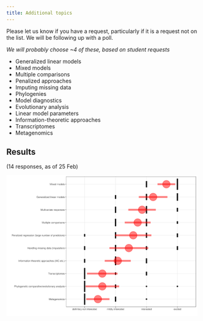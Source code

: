 ```yaml
---
title: Additional topics
---
```


Please let us know if you have a request, particularly if it is a request not on the list. We will be following up with a poll.

_We will probably choose ~4 of these, based on student requests_

* Generalized linear models
* Mixed models
* Multiple comparisons
* Penalized approaches
* Imputing missing data
* Phylogenies
* Model diagnostics
* Evolutionary analysis
* Linear model parameters
* Information-theoretic approaches
* Transcriptomes
* Metagenomics

## Results

(14 responses, as of 25 Feb)

<!-- picture comes out ridiculously large w/ reg ![]() markup -->

<img src="pix/additional_topics.png" width="500">
